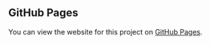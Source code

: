 ## GitHub Pages

You can view the website for this project on [GitHub Pages](https://TheOriginalCER06.github.io/Fagdag-17112023/).
